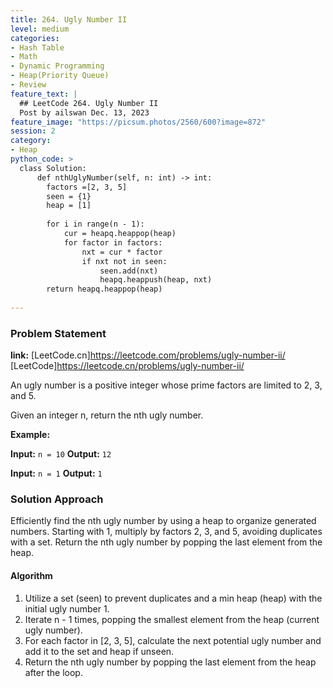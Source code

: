 ```yaml
---
title: 264. Ugly Number II
level: medium
categories:
- Hash Table
- Math
- Dynamic Programming
- Heap(Priority Queue)
- Review
feature_text: |
  ## LeetCode 264. Ugly Number II
  Post by ailswan Dec. 13, 2023
feature_image: "https://picsum.photos/2560/600?image=872"
session: 2
category:
- Heap
python_code: >
  class Solution:
      def nthUglyNumber(self, n: int) -> int:
        factors =[2, 3, 5]
        seen = {1}
        heap = [1]
         
        for i in range(n - 1):
            cur = heapq.heappop(heap)
            for factor in factors:
                nxt = cur * factor
                if nxt not in seen:
                    seen.add(nxt)
                    heapq.heappush(heap, nxt)
        return heapq.heappop(heap)
         
---
```


### Problem Statement
**link:**
[LeetCode.cn]https://leetcode.com/problems/ugly-number-ii/
[LeetCode]https://leetcode.cn/problems/ugly-number-ii/
 
An ugly number is a positive integer whose prime factors are limited to 2, 3, and 5.

Given an integer n, return the nth ugly number.

 
**Example:**

**Input:** `n = 10`
**Output:** `12`
 
**Input:** `n = 1`
**Output:** `1`

### Solution Approach
Efficiently find the nth ugly number by using a heap to organize generated numbers. Starting with 1, multiply by factors 2, 3, and 5, avoiding duplicates with a set. Return the nth ugly number by popping the last element from the heap.

#### Algorithm
1. Utilize a set (seen) to prevent duplicates and a min heap (heap) with the initial ugly number 1.
2. Iterate n - 1 times, popping the smallest element from the heap (current ugly number).
3. For each factor in [2, 3, 5], calculate the next potential ugly number and add it to the set and heap if unseen.
4. Return the nth ugly number by popping the last element from the heap after the loop.
